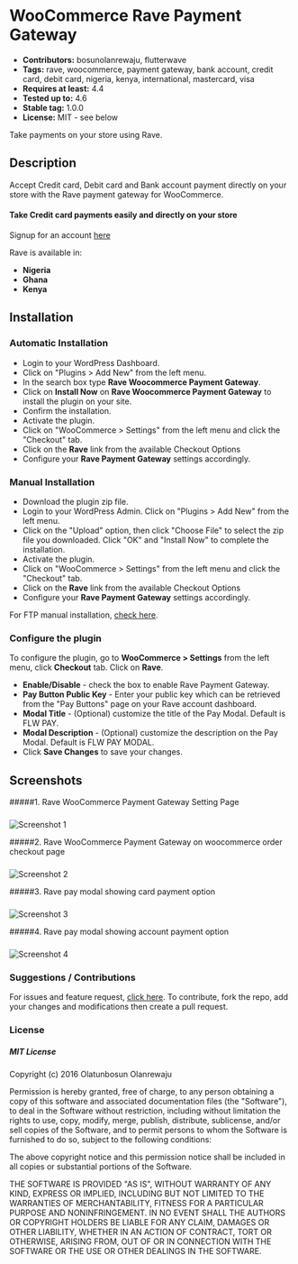 # WooCommerce Rave Payment Gateway

 - **Contributors:** bosunolanrewaju, flutterwave
 - **Tags:** rave, woocommerce, payment gateway, bank account, credit card, debit card, nigeria, kenya, international, mastercard, visa
 - **Requires at least:** 4.4
 - **Tested up to:** 4.6
 - **Stable tag:** 1.0.0
 - **License:** MIT - see below

Take payments on your store using Rave.



## Description


Accept Credit card, Debit card and Bank account payment directly on your store with the Rave payment gateway for WooCommerce.

#### Take Credit card payments easily and directly on your store

Signup for an account [here](https://rave.flutterwave.com)

Rave is available in:

* __Nigeria__
* __Ghana__
* __Kenya__



## Installation


### Automatic Installation
*   Login to your WordPress Dashboard.
*   Click on "Plugins > Add New" from the left menu.
*   In the search box type __Rave Woocommerce Payment Gateway__.
*   Click on __Install Now__ on __Rave Woocommerce Payment Gateway__ to install the plugin on your site.
*   Confirm the installation.
*   Activate the plugin.
*   Click on "WooCommerce > Settings" from the left menu and click the "Checkout" tab.
*   Click on the __Rave__ link from the available Checkout Options
*   Configure your __Rave Payment Gateway__ settings accordingly.


### Manual Installation
*  Download the plugin zip file.
*  Login to your WordPress Admin. Click on "Plugins > Add New" from the left menu.
*  Click on the "Upload" option, then click "Choose File" to select the zip file you downloaded. Click "OK" and "Install Now" to complete the installation.
*  Activate the plugin.
*  Click on "WooCommerce > Settings" from the left menu and click the "Checkout" tab.
*  Click on the __Rave__ link from the available Checkout Options
*  Configure your __Rave Payment Gateway__ settings accordingly.

For FTP manual installation, [check here](http://codex.wordpress.org/Managing_Plugins#Manual_Plugin_Installation).



### Configure the plugin
To configure the plugin, go to __WooCommerce > Settings__ from the left menu, click __Checkout__ tab. Click on __Rave__.

* __Enable/Disable__ - check the box to enable Rave Payment Gateway.
* __Pay Button Public Key__ - Enter your public key which can be retrieved from the "Pay Buttons" page on your Rave account dashboard.
* __Modal Title__ - (Optional) customize the title of the Pay Modal. Default is FLW PAY.
* __Modal Description__ - (Optional) customize the description on the Pay Modal. Default is FLW PAY MODAL.
* Click __Save Changes__ to save your changes.



## Screenshots ##

#####1. Rave WooCommerce Payment Gateway Setting Page
###
![Screenshot 1](https://cloud.githubusercontent.com/assets/8383666/21582926/14732292-d06a-11e6-87f6-e4d7f886c0e2.png)


#####2. Rave WooCommerce Payment Gateway on woocommerce order checkout page
###
![Screenshot 2](https://cloud.githubusercontent.com/assets/8383666/21472783/a87138de-cae9-11e6-9330-4550c45a028c.png)


#####3. Rave pay modal showing card payment option
###
![Screenshot 3](https://cloud.githubusercontent.com/assets/8383666/21472837/19da2ec6-caeb-11e6-898c-205f967638e5.png)


#####4. Rave pay modal showing account payment option
###
![Screenshot 4](https://cloud.githubusercontent.com/assets/8383666/21472835/094bbd4a-caeb-11e6-9fcd-31991f2e5ed1.png)



### Suggestions / Contributions

For issues and feature request, [click here](https://github.com/bosunolanrewaju/WooCommerce-Rave-Payment-Gateway/issues).
To contribute, fork the repo, add your changes and modifications then create a pull request.


### License

##### MIT License

Copyright (c) 2016 Olatunbosun Olanrewaju

Permission is hereby granted, free of charge, to any person obtaining a copy
of this software and associated documentation files (the "Software"), to deal
in the Software without restriction, including without limitation the rights
to use, copy, modify, merge, publish, distribute, sublicense, and/or sell
copies of the Software, and to permit persons to whom the Software is
furnished to do so, subject to the following conditions:

The above copyright notice and this permission notice shall be included in all
copies or substantial portions of the Software.

THE SOFTWARE IS PROVIDED "AS IS", WITHOUT WARRANTY OF ANY KIND, EXPRESS OR
IMPLIED, INCLUDING BUT NOT LIMITED TO THE WARRANTIES OF MERCHANTABILITY,
FITNESS FOR A PARTICULAR PURPOSE AND NONINFRINGEMENT. IN NO EVENT SHALL THE
AUTHORS OR COPYRIGHT HOLDERS BE LIABLE FOR ANY CLAIM, DAMAGES OR OTHER
LIABILITY, WHETHER IN AN ACTION OF CONTRACT, TORT OR OTHERWISE, ARISING FROM,
OUT OF OR IN CONNECTION WITH THE SOFTWARE OR THE USE OR OTHER DEALINGS IN THE
SOFTWARE.
